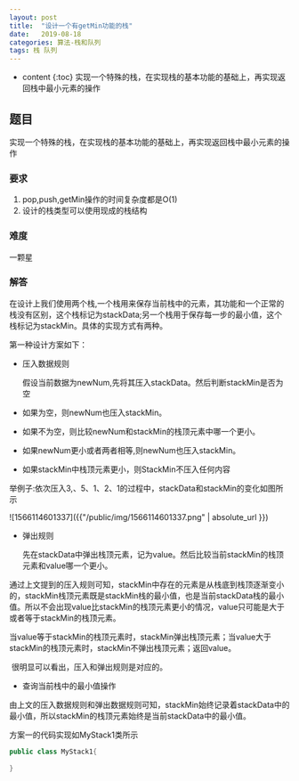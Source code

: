 ```yaml
---
layout: post
title:  "设计一个有getMin功能的栈"
date:   2019-08-18 
categories: 算法-栈和队列
tags: 栈 队列
---
```


* content
{:toc}
实现一个特殊的栈，在实现栈的基本功能的基础上，再实现返回栈中最小元素的操作




## 题目

实现一个特殊的栈，在实现栈的基本功能的基础上，再实现返回栈中最小元素的操作

### 要求
1. pop,push,getMin操作的时间复杂度都是O(1)
2. 设计的栈类型可以使用现成的栈结构

### 难度
一颗星

### 解答

​	在设计上我们使用两个栈,一个栈用来保存当前栈中的元素，其功能和一个正常的栈没有区别，这个栈标记为stackData;另一个栈用于保存每一步的最小值，这个栈标记为stackMin。具体的实现方式有两种。

第一种设计方案如下：

+ 压入数据规则

  假设当前数据为newNum,先将其压入stackData。然后判断stackMin是否为空

+ 如果为空，则newNum也压入stackMin。

+ 如果不为空，则比较newNum和stackMin的栈顶元素中哪一个更小。

+ 如果newNum更小或者两者相等,则newNum也压入stackMin。

+ 如果stackMin中栈顶元素更小，则StackMin不压入任何内容

举例子:依次压入3,、5、1、2、1的过程中，stackData和stackMin的变化如图所示

![1566114601337]({{"/public/img/1566114601337.png" | absolute_url }})  

+ 弹出规则

  先在stackData中弹出栈顶元素，记为value。然后比较当前stackMin的栈顶元素和value哪一个更小。

通过上文提到的压入规则可知，stackMin中存在的元素是从栈底到栈顶逐渐变小的，stackMin栈顶元素既是stackMin栈的最小值，也是当前stackData栈的最小值。所以不会出现value比stackMin的栈顶元素更小的情况，value只可能是大于或者等于stackMin的栈顶元素。

​		当value等于stackMin的栈顶元素时，stackMin弹出栈顶元素；当value大于stackMin的栈顶元素时，stackMin不弹出栈顶元素；返回value。

​		很明显可以看出，压入和弹出规则是对应的。

+ 查询当前栈中的最小值操作

由上文的压入数据规则和弹出数据规则可知，stackMin始终记录着stackData中的最小值，所以stackMin的栈顶元素始终是当前stackData中的最小值。

方案一的代码实现如MyStack1类所示

``` java
public class MyStack1{
	
}
```

